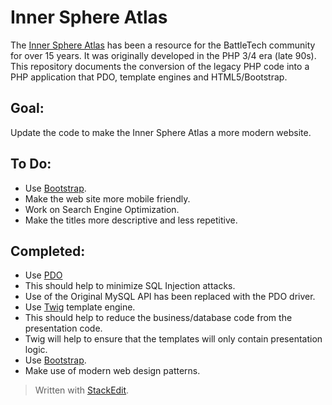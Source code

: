 Inner Sphere Atlas
===============
The [Inner Sphere Atlas](http://isatlas.teamspam.net/) has been a resource for the BattleTech community for over 15 years. It was originally developed in the PHP 3/4 era (late 90s). This repository documents the conversion of the legacy PHP code into a PHP application that PDO, template engines and HTML5/Bootstrap.


Goal:
-------
Update the code to make the Inner Sphere Atlas a more modern website.

To Do:
---------
 - Use [Bootstrap](http://getbootstrap.com/).
  - Make the web site more mobile friendly.
 - Work on Search Engine Optimization.
  - Make the titles more descriptive and less repetitive.

Completed:
----------
 - Use [PDO](http://php.net/manual/en/book.pdo.php)
  - This should help to minimize SQL Injection attacks.
  - Use of the Original MySQL API has been replaced with the PDO driver.
 - Use [Twig](http://twig.sensiolabs.org/) template engine.
  - This should help to reduce the business/database code from the presentation code.
  - Twig will help to ensure that the templates will only contain presentation logic.
 - Use [Bootstrap](http://getbootstrap.com/).
  - Make use of modern web design patterns.

> Written with [StackEdit](https://stackedit.io/).
